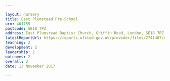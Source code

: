 ```yaml
---

layout: nursery
title: East Plumstead Pre-School
urn: 401755
postcode: SE18 7PZ
address: East Plumstead Baptist Church, Griffin Road, London, SE18 7PZ
latestReportUrl: https://reports.ofsted.gov.uk/provider/files/2741487/urn/401755.pdf
teaching: 2
development: 2
leadership: 2
outcomes: 2
overall: 2
date: 13 November 2017

---
```

